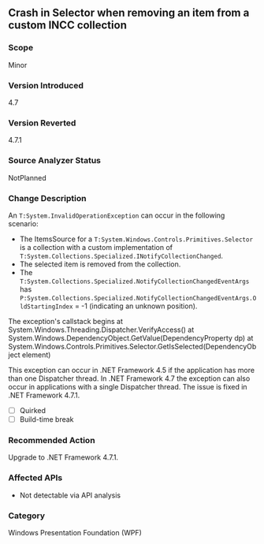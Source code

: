 ## Crash in Selector when removing an item from a custom INCC collection

### Scope
Minor

### Version Introduced
4.7

### Version Reverted
4.7.1

### Source Analyzer Status
NotPlanned

### Change Description
An `T:System.InvalidOperationException` can occur in the following scenario:
  * The ItemsSource for a `T:System.Windows.Controls.Primitives.Selector` is a collection with a custom
	implementation of `T:System.Collections.Specialized.INotifyCollectionChanged`.
  * The selected item is removed from the collection.
  * The `T:System.Collections.Specialized.NotifyCollectionChangedEventArgs` has 
    `P:System.Collections.Specialized.NotifyCollectionChangedEventArgs.OldStartingIndex` = -1 
	(indicating an unknown position).

The exception's callstack begins
   at System.Windows.Threading.Dispatcher.VerifyAccess()
   at System.Windows.DependencyObject.GetValue(DependencyProperty dp)
   at System.Windows.Controls.Primitives.Selector.GetIsSelected(DependencyObject element)

This exception can occur in .NET Framework 4.5 if the application has more than one Dispatcher thread.
In .NET Framework 4.7 the exception can also occur in applications with a single Dispatcher thread.
The issue is fixed in .NET Framework 4.7.1.

- [ ] Quirked
- [ ] Build-time break

### Recommended Action
Upgrade to .NET Framework 4.7.1.

### Affected APIs
 * Not detectable via API analysis

### Category
Windows Presentation Foundation (WPF)

<!--
    ### Original Bug
    424259
-->


